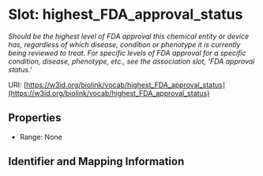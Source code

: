 # Slot: highest_FDA_approval_status
_Should be the highest level of FDA approval this chemical entity or device has, regardless of which disease, condition or phenotype it is currently being reviewed to treat.  For specific levels of FDA approval for a specific condition, disease, phenotype, etc., see the association slot, 'FDA approval status.'_


URI: [https://w3id.org/biolink/vocab/highest_FDA_approval_status](https://w3id.org/biolink/vocab/highest_FDA_approval_status)



<!-- no inheritance hierarchy -->


## Properties

 * Range: None



## Identifier and Mapping Information





